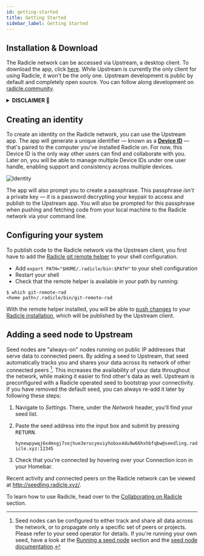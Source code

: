 ```yaml
---
id: getting-started
title: Getting Started
sidebar_label: Getting Started
---
```


## Installation & Download

The Radicle network can be accessed via Upstream, a desktop client. To download
the app, click [here][bk]. While Upstream is currently the only client for
using Radicle, it won't be the only one. Upstream development is public by
default and completely open source. You can follow along development on
[radicle.community][co].

<details>
  <summary><b>DISCLAIMER 🌱</b></summary>
  <br />
  <em>
    <p>
      As the Software is of experimental nature and deployed for testing
      purposes in a testnet environment only, you acknowledge that this Beta
      Version of the Software is likely to contain bugs, defects, or errors
      (including any bug, defect, or error relating to or resulting from the
      display, manipulation, processing, storage, transmission, or use of data)
      that may materially and adversely affect the use, functionality, or
      performance of Radicle or any product or system containing or used in
      conjunction with Radicle.
    </p>
    <p>
      You are aware and acknowledge that your processing, development,
      exchange, storage sharing, provision of, collaboration to or other
      involvement in Content on or via Radicle takes place in a testnet
      environment for testing purposes only. You acknowledge and agree that you
      have no claim to integrity and consistency regarding any Content
      whatsoever. You acknowledge and agree to the risk of total and
      irretrievable loss of Content throughout and after the Beta phase. You
      acknowledge and agree that any Content will most likely and without prior
      notice be irretrievably deleted upon completion of the testing phase. You
      acknowledge and agree that you are solely responsible for secure storage
      (e.g. backup copies) of Content and that the Foundation shall not be
      responsible and liable under any circumstance for any loss or corruption
      of Content.
    </p>
    <p>
      Read the rest of our Terms of Services [here][te].
    </p>
  </em>
</details>

## Creating an identity

To create an identity on the Radicle network, you can use the Upstream app. The
app will generate a unique identifier — known as a [**Device ID**][di] — that's
paired to the computer you've installed Radicle on. For now, this Device ID is
the only way other users can find and collaborate with you. Later on, you will
be able to manage multiple Device IDs under one user handle, enabling support
and consistency across multiple devices.

![Identity][id]

The app will also prompt you to create a passphrase. This passphrase *isn't* a
private key — it is a password decrypting your keypair to access and publish to
the Upstream app. You will also be prompted for this passphrase when pushing
and fetching code from your local machine to the Radicle network via your
command line.

## Configuring your system

To publish code to the Radicle network via the Upstream client, you first have
to add the [Radicle git remote helper][rg] to your shell configuration.

- Add `export PATH="$HOME/.radicle/bin:$PATH"` to your shell configuration
- Restart your shell
- Check that the remote helper is available in your path by running:

```
$ which git-remote-rad
<home path>/.radicle/bin/git-remote-rad
```

With the remote helper installed, you will be able to [push changes][pc] to
your [Radicle installation][ri], which will be published by the Upstream
client.

## Adding a seed node to Upstream

Seed nodes are "always-on" nodes running on public IP addresses that serve data
to connected peers. By adding a seed to Upstream, that seed automatically
tracks you and shares your data across its network of other connected peers
[^1]. This increases the availability of your data throughout the network,
while making it easier to find other's data as well. Upstream is preconfigured
with a Radicle operated seed to bootstrap your connectivity. If you have
removed the default seed, you can always re-add it later by following these
steps:

1. Navigate to *Settings*. There, under the *Network* header, you'll find your
   seed list.
2. Paste the seed address into the input box and submit by pressing
   <kbd>RETURN</kbd>.

    `hynewpywqj6x4mxgj7sojhue3erucyexiyhobxx4du9w66hxhbfqbw@seedling.radicle.xyz:12345`

3. Check that you're connected by hovering over your Connection icon in your
   Homebar.

Recent activity and connected peers on the Radicle network can be viewed at
http://seedling.radicle.xyz/.

To learn how to use Radicle, head over to the [Collaborating on Radicle][cr]
section.


[^1]: Seed nodes can be configured to either track and share all data across
      the network, or to propagate only a specific set of peers or projects.
      Please refer to your seed operator for details. If you're running your
      own seed, have a look at the [Running a seed node][sn] section and the
      [seed node documentation][sd].

[cr]: using-radicle/creating-and-sharing-projects.md
[di]: understanding-radicle/glossary.md/#peerid
[pc]: using-radicle/pushing-and-pulling-changes.md#pushing-changes-to-a-project
[rg]: understanding-radicle/faq.md
[ri]: understanding-radicle/how-it-works.md
[sn]: using-radicle/running-a-seed-node.md

[id]: /img/identity.png

[bk]: https://buildkite.com/monadic/radicle-upstream/builds/6098
[co]: https://radicle.community
[sd]: https://github.com/radicle-dev/radicle-bins/tree/master/seed
[te]: https://radicle.xyz/terms.html
